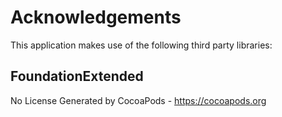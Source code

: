 # Acknowledgements
This application makes use of the following third party libraries:

## FoundationExtended

No License
Generated by CocoaPods - https://cocoapods.org
